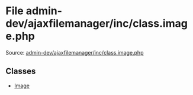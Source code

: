 File admin-dev/ajaxfilemanager/inc/class.image.php
=========

Source: [admin-dev/ajaxfilemanager/inc/class.image.php](https://github.com/PrestaShop/PrestaShop/blob/1.5.0.5/admin-dev/ajaxfilemanager/inc/class.image.php)


Classes
-------

* [Image](class.Image.md)

